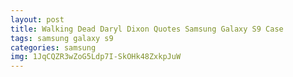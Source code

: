 ```yaml
---
layout: post
title: Walking Dead Daryl Dixon Quotes Samsung Galaxy S9 Case
tags: samsung galaxy s9
categories: samsung
img: 1JqCQZR3wZoG5Ldp7I-SkOHk48ZxkpJuW
---
```

